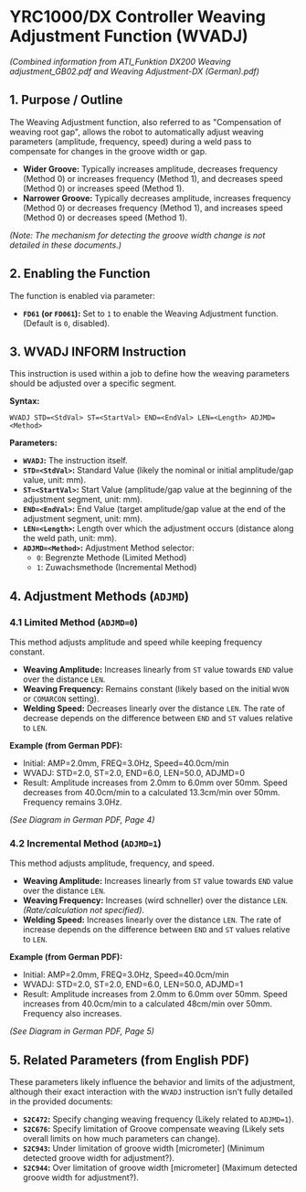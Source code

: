 # YRC1000/DX Controller Weaving Adjustment Function (WVADJ)

*(Combined information from ATI_Funktion DX200 Weaving adjustment_GB02.pdf and Weaving Adjustment-DX (German).pdf)*

## 1. Purpose / Outline

The Weaving Adjustment function, also referred to as "Compensation of weaving root gap", allows the robot to automatically adjust weaving parameters (amplitude, frequency, speed) during a weld pass to compensate for changes in the groove width or gap.

*   **Wider Groove:** Typically increases amplitude, decreases frequency (Method 0) or increases frequency (Method 1), and decreases speed (Method 0) or increases speed (Method 1).
*   **Narrower Groove:** Typically decreases amplitude, increases frequency (Method 0) or decreases frequency (Method 1), and increases speed (Method 0) or decreases speed (Method 1).

*(Note: The mechanism for detecting the groove width change is not detailed in these documents.)*

## 2. Enabling the Function

The function is enabled via parameter:

*   **`FD61` (or `FD061`):** Set to `1` to enable the Weaving Adjustment function. (Default is `0`, disabled).

## 3. WVADJ INFORM Instruction

This instruction is used within a job to define how the weaving parameters should be adjusted over a specific segment.

**Syntax:**

`WVADJ STD=<StdVal> ST=<StartVal> END=<EndVal> LEN=<Length> ADJMD=<Method>`

**Parameters:**

*   **`WVADJ`:** The instruction itself.
*   **`STD=<StdVal>`:** Standard Value (likely the nominal or initial amplitude/gap value, unit: mm).
*   **`ST=<StartVal>`:** Start Value (amplitude/gap value at the beginning of the adjustment segment, unit: mm).
*   **`END=<EndVal>`:** End Value (target amplitude/gap value at the end of the adjustment segment, unit: mm).
*   **`LEN=<Length>`:** Length over which the adjustment occurs (distance along the weld path, unit: mm).
*   **`ADJMD=<Method>`:** Adjustment Method selector:
    *   `0`: Begrenzte Methode (Limited Method)
    *   `1`: Zuwachsmethode (Incremental Method)

## 4. Adjustment Methods (`ADJMD`)

### 4.1 Limited Method (`ADJMD=0`)

This method adjusts amplitude and speed while keeping frequency constant.

*   **Weaving Amplitude:** Increases linearly from `ST` value towards `END` value over the distance `LEN`.
*   **Weaving Frequency:** Remains constant (likely based on the initial `WVON` or `COMARCON` setting).
*   **Welding Speed:** Decreases linearly over the distance `LEN`. The rate of decrease depends on the difference between `END` and `ST` values relative to `LEN`.

**Example (from German PDF):**
*   Initial: AMP=2.0mm, FREQ=3.0Hz, Speed=40.0cm/min
*   WVADJ: STD=2.0, ST=2.0, END=6.0, LEN=50.0, ADJMD=0
*   Result: Amplitude increases from 2.0mm to 6.0mm over 50mm. Speed decreases from 40.0cm/min to a calculated 13.3cm/min over 50mm. Frequency remains 3.0Hz.

*(See Diagram in German PDF, Page 4)*

### 4.2 Incremental Method (`ADJMD=1`)

This method adjusts amplitude, frequency, and speed.

*   **Weaving Amplitude:** Increases linearly from `ST` value towards `END` value over the distance `LEN`.
*   **Weaving Frequency:** Increases (wird schneller) over the distance `LEN`. *(Rate/calculation not specified)*.
*   **Welding Speed:** Increases linearly over the distance `LEN`. The rate of increase depends on the difference between `END` and `ST` values relative to `LEN`.

**Example (from German PDF):**
*   Initial: AMP=2.0mm, FREQ=3.0Hz, Speed=40.0cm/min
*   WVADJ: STD=2.0, ST=2.0, END=6.0, LEN=50.0, ADJMD=1
*   Result: Amplitude increases from 2.0mm to 6.0mm over 50mm. Speed increases from 40.0cm/min to a calculated 48cm/min over 50mm. Frequency also increases.

*(See Diagram in German PDF, Page 5)*

## 5. Related Parameters (from English PDF)

These parameters likely influence the behavior and limits of the adjustment, although their exact interaction with the `WVADJ` instruction isn't fully detailed in the provided documents:

*   **`S2C472`:** Specify changing weaving frequency (Likely related to `ADJMD=1`).
*   **`S2C676`:** Specify limitation of Groove compensate weaving (Likely sets overall limits on how much parameters can change).
*   **`S2C943`:** Under limitation of groove width [micrometer] (Minimum detected groove width for adjustment?).
*   **`S2C944`:** Over limitation of groove width [micrometer] (Maximum detected groove width for adjustment?).
